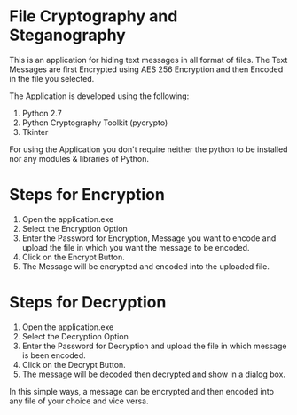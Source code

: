 # File Cryptography and Steganography

This is an application for hiding text messages in all format of files.
The Text Messages are first Encrypted using AES 256 Encryption and then Encoded in the file you selected.

The Application is developed using the following:
1. Python 2.7
2. Python Cryptography Toolkit (pycrypto)
3. Tkinter

For using the Application you don't require neither the python to be installed nor any modules & libraries of Python.
# Steps for Encryption

1. Open the application.exe
2. Select the Encryption Option
3. Enter the Password for Encryption, Message you want to encode and upload the file in which you want the message to be encoded.
4. Click on the Encrypt Button.
5. The Message will be encrypted and encoded into the uploaded file.

# Steps for Decryption

1. Open the application.exe
2. Select the Decryption Option
3. Enter the Password for Decryption and upload the file in which message is been encoded.
4. Click on the Decrypt Button.
5. The message will be decoded then decrypted and show in a dialog box.

In this simple ways, a message can be encrypted and then encoded into any file of your choice and vice versa.
